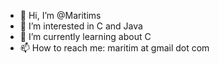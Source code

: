 - 👋 Hi, I’m @Maritims
- 👀 I’m interested in C and Java
- 🌱 I’m currently learning about C
- 📫 How to reach me: maritim at gmail dot com

<!---
Maritims/Maritims is a ✨ special ✨ repository because its `README.md` (this file) appears on your GitHub profile.
You can click the Preview link to take a look at your changes.
--->
